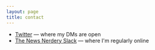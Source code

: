 ```yaml
---
layout: page
title: contact
---
```


* [Twitter](https://twitter.com/sarambsimon) — where my DMs are open
* [The News Nerdery Slack](https://newsnerdery.org) — where I'm regularly online
